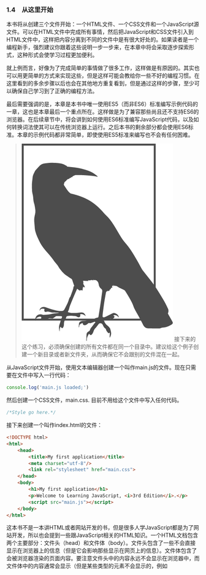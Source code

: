 ### 1.4　从这里开始

本书将从创建三个文件开始：一个HTML文件、一个CSS文件和一个JavaScript源文件。可以在HTML文件中完成所有事情，然后把JavaScript和CSS文件引入到HTML文件中，这样把内容分离到不同的文件中是有很大好处的。如果读者是一个编程新手，强烈建议你跟着这些说明一步一步来，在本章中将会采取逐步探索形式，这种形式会使学习过程更加便利。

就上例而言，好像为了完成简单的事情做了很多工作，这样做是有原因的。其实也可以用更简单的方式来实现这些，但是这样可能会教给你一些不好的编程习惯。在这里看到的多余步骤以后也会在其他地方重复看到，但是通过这样的步骤，至少可以确保自己学习到了正确的编程方法。

最后需要强调的是，本章是本书中唯一使用ES5（而非ES6）标准编写示例代码的一章，这也是本章最后一个重点所在。这样做是为了兼容那些尚且还不支持ES6的浏览器。在后续章节中，将会讲到如何使用ES6标准编写JavaScript代码，以及如何转换词法使其可以在传统浏览器上运行。之后本书的剩余部分都会使用ES6标准。本章的示例代码都非常简单，即使使用ES5标准来编写也不会有任何困难。

> <img class="my_markdown" src="../images/6.png" style="width:394px;  height: 514px; " width="10%"/>
> 接下来的这个练习，必须确保创建的所有文件都在同一个目录中。建议给这个例子创建一个新目录或者新文件夹，从而确保它不会跟别的文件混在一起。

从JavaScript文件开始，使用文本编辑器创建一个叫作main.js的文件。现在只需要在文件中写入一行代码：

```javascript
console.log('main.js loaded;')
```

然后创建一个CSS文件，main.css. 目前不用给这个文件中写入任何代码。

```css
/*Style go here.*/
```

接下来创建一个叫作index.html的文件：

```html
<!DOCTYPE html>
<html>
    <head>
        <title>My first application</title>
        <meta charset="utf-8"/>
        <link rel="stylesheet" href="main.css">
    </head>
    <body>
        <h1>My first application</h1>
        <p>Welcome to Learning JavaScript, <i>3rd Edition</i>.</p>
        <script src="main.js"></script>
    </body>
</html>
```

这本书不是一本讲HTML或者网站开发的书，但是很多人学JavaScript都是为了网站开发，所以也会提到一些跟JavaScript相关的HTML知识。一个HTML文档包含两个主要部分：文件头（head）和文件体（body）。文件头包含了一些不会直接显示在浏览器上的信息（但是它会影响那些显示在网页上的信息）。文件体包含了会被浏览器渲染的页面内容。要注意文件头中的内容永远不会显示在浏览器中，而文件体中的内容通常会显示（但是某些类型的元素不会显示的，例如<script>标签、CSS样式这些内容都会隐藏在文件体中），理解这一点非常重要。

在文件头中有这样一行 `<link rel="stylesheet"href="main.css">` ；这可以把当前的空CSS文件加载到HTML文档中。文件体的结尾有 `<script src="main.js"></script>` ，这个则是为了加载JavaScript文件。大家是不是很好奇为什么把css文件引入放在文件开头而把js文件的引入放在文件末尾。当然也可以把 `<script>` 标签放在开头，但是考虑到性能和其他一些较为复杂的原因，选择把它放在文件末尾。

在文件体中有有这样一行 `<h1>My first application!</h1>` ，它定义了一级标题（表示页面中字体最大，最重要的文本），随后是 `<p>` （段落）标签，包含了一些文本内容，其中有些内容是斜体（用 `<i>` 标签表示）

接下来在浏览器中打开index.html文件。在大多数操作系统中，最简单的做法就是双击这个文件（也可以把文件拖到浏览器窗口中）。这样文件中的内容就能显示在浏览器中了。

> <img class="my_markdown" src="../images/5.png" style="width: 429px; height: 573px; zoom: 25%;" width="10%"/>
> 在本书中有很多代码示例。由于HTML和JavaScript文件通常都很庞大，所以不会每次将整个文件展示出来。不过不必太担心，作者会解释这些示例代码属于文件的哪一部分。这可能会让初学编程的人在理解代码结构时有些困难，但是弄清楚代码如何被整合在一起的是学习编程时非常关键的地方，而这也是不可避免的。

